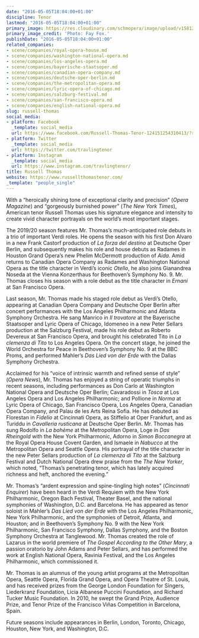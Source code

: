 ```yaml
---
date: "2016-05-05T18:04:00+01:00"
discipline: Tenor
lastmod: "2016-05-05T18:04:00+01:00"
primary_image: https://res.cloudinary.com/schmopera/image/upload/v1581276562/media/2020/02/RussellThomas-FayFox_l6vwjs.jpg
primary_image_credit: 'Photo: Fay Fox.'
publishDate: "2016-05-05T18:04:00+01:00"
related_companies:
- scene/companies/royal-opera-house.md
- scene/companies/washington-national-opera.md
- scene/companies/los-angeles-opera.md
- scene/companies/bayerische-staatsoper.md
- scene/companies/canadian-opera-company.md
- scene/companies/deutsche-oper-berlin.md
- scene/companies/the-metropolitan-opera.md
- scene/companies/lyric-opera-of-chicago.md
- scene/companies/salzburg-festival.md
- scene/companies/san-francisco-opera.md
- scene/companies/english-national-opera.md
slug: russell-thomas
social_media:
- platform: Facebook
  _template: social_media
  url: https://www.facebook.com/Russell-Thomas-Tenor-124151254310413/?ref=ts
- platform: Twitter
  _template: social_media
  url: https://twitter.com/travlingtenor
- platform: Instagram
  _template: social_media
  url: https://www.instagram.com/travlingtenor/
title: Russell Thomas
website: https://www.russellthomastenor.com/
_template: "people_single"
---
```

With a “heroically shining tone of exceptional clarity and precision” (_Opera Magazine_) and “gorgeously burnished power” (_The New York Times_), American tenor Russell Thomas uses his signature elegance and intensity to create vivid character portrayals on the world’s most important stages.

The 2019/20 season features Mr. Thomas’s much-anticipated role debuts in a trio of important Verdi roles. He opens the season with his first Don Alvaro in a new Frank Castorf production of _La forza del destino_ at Deutsche Oper Berlin, and subsequently makes his role and house debuts as Radames in Houston Grand Opera’s new Phelim McDermott production of _Aida_. Amid returns to Canadian Opera Company as Radames and Washington National Opera as the title character in Verdi’s iconic _Otello_, he also joins Gianandrea Noseda at the Vienna Konzerthaus for Beethoven’s Symphony No. 9. Mr. Thomas closes his season with a role debut as the title character in _Ernani_ at San Francisco Opera.

Last season, Mr. Thomas made his staged role debut as Verdi’s Otello, appearing at Canadian Opera Company and Deutsche Oper Berlin after concert performances with the Los Angeles Philharmonic and Atlanta Symphony Orchestra. He sang Manrico in _Il trovatore_ at the Bayerische Staatsoper and Lyric Opera of Chicago, Idomeneo in a new Peter Sellars production at the Salzburg Festival, made his role debut as Roberto Devereux at San Francisco Opera, and brought his celebrated Tito in _La clemenza di Tito_ to Los Angeles Opera. On the concert stage, he joined the World Orchestra for Peace in Beethoven’s Symphony No. 9 at the BBC Proms, and performed Mahler’s _Das Lied von der Erde_ with the Dallas Symphony Orchestra.

Acclaimed for his “voice of intrinsic warmth and refined sense of style” (_Opera News_), Mr. Thomas has enjoyed a string of operatic triumphs in recent seasons, including performances as Don Carlo at Washington National Opera and Deutsche Oper Berlin; Cavaradossi in _Tosca_ at Los Angeles Opera and Los Angeles Philharmonic; and Pollione in _Norma_ at Lyric Opera of Chicago, San Francisco Opera, Los Angeles Opera, Canadian Opera Company, and Palau de les Arts Reina Sofia. He has debuted as Florestan in _Fidelio_ at Cincinnati Opera, as Stiffelio at Oper Frankfurt, and as Turiddu in _Cavalleria rusticana_ at Deutsche Oper Berlin. Mr. Thomas has sung Rodolfo in _La bohème_ at the Metropolitan Opera, Loge in _Das Rheingold_ with the New York Philharmonic, Adorno in _Simon Boccanegra_ at the Royal Opera House Covent Garden, and Ismaele in _Nabucco_ at the Metropolitan Opera and Seattle Opera. His portrayal of the title character in the new Peter Sellars production of _La clemenza di Tito_ at the Salzburg Festival and Dutch National Opera drew praise from the _The New Yorker_, which noted, “Thomas’s penetrating tenor, which has lately acquired richness and heft, anchored the evening.”

Mr. Thomas’s “ardent expression and spine-tingling high notes” (_Cincinnati Enquirer_) have been heard in the Verdi Requiem with the New York Philharmonic, Oregon Bach Festival, Theater Basel, and the national symphonies of Washington, D.C. and Barcelona. He has appeared as tenor soloist in Mahler’s _Das Lied von der Erde_ with the Los Angeles Philharmonic, New York Philharmonic, and the symphonies of Detroit, Atlanta, and Houston; and in Beethoven’s Symphony No. 9 with the New York Philharmonic, San Francisco Symphony, Dallas Symphony, and the Boston Symphony Orchestra at Tanglewood. Mr. Thomas created the role of Lazarus in the world premiere of _The Gospel According to the Other Mary_, a passion oratorio by John Adams and Peter Sellars, and has performed the work at English National Opera, Ravinia Festival, and the Los Angeles Philharmonic, which commissioned it.

Mr. Thomas is an alumnus of the young artist programs at the Metropolitan Opera, Seattle Opera, Florida Grand Opera, and Opera Theatre of St. Louis, and has received prizes from the George London Foundation for Singers, Liederkranz Foundation, Licia Albanese Puccini Foundation, and Richard Tucker Music Foundation. In 2010, he swept the Grand Prize, Audience Prize, and Tenor Prize of the Francisco Viñas Competition in Barcelona, Spain.

Future seasons include appearances in Berlin, London, Toronto, Chicago, Houston, New York, and Washington, D.C.